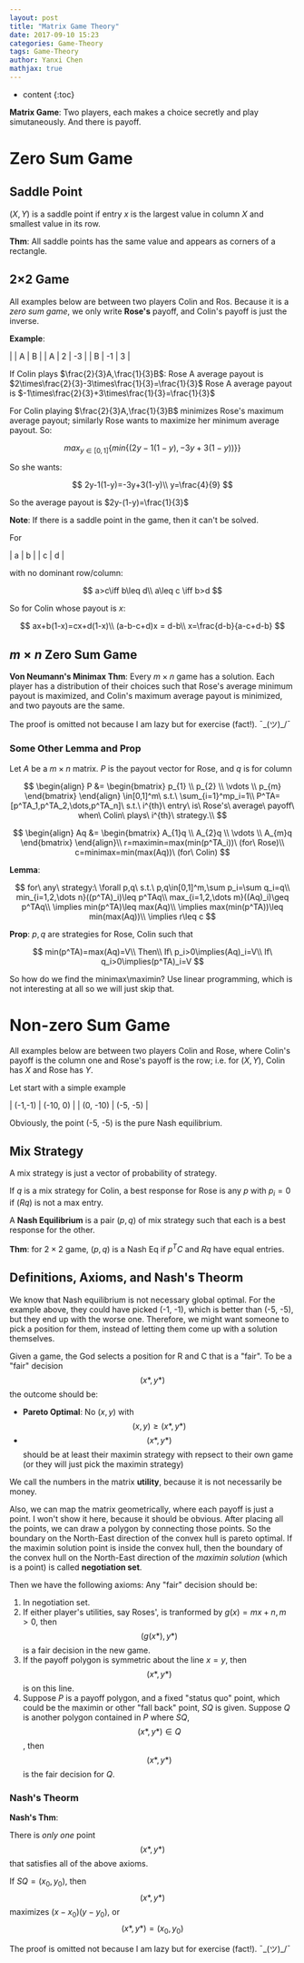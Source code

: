 ```yaml
---
layout: post
title: "Matrix Game Theory"
date: 2017-09-10 15:23
categories: Game-Theory
tags: Game-Theory
author: Yanxi Chen
mathjax: true
---
```


* content
{:toc}

__Matrix Game__: Two players, each makes a choice secretly and play simutaneously. And there is payoff.

# Zero Sum Game

## Saddle Point

$(X,Y)$ is a saddle point if entry $x$ is the largest value in column $X$ and smallest value in its row.

__Thm__: All saddle points has the same value and appears as corners of a rectangle.

## 2$\times$2 Game

All examples below are between two players Colin and Ros. Because it is a _zero sum game_, we only write __Rose's__ payoff, and Colin's payoff is just the inverse.

__Example__: 

| | A | B |
| A | 2 | -3 |
| B | -1 | 3 |

If Colin plays $\frac{2}{3}A,\frac{1}{3}B$:
Rose A average payout is $2\times\frac{2}{3}-3\times\frac{1}{3}=\frac{1}{3}$
Rose A average payout is $-1\times\frac{2}{3}+3\times\frac{1}{3}=\frac{1}{3}$

For Colin playing $\frac{2}{3}A,\frac{1}{3}B$ minimizes Rose's maximum average payout; similarly Rose wants to maximize her minimum average payout. So:

$$
max_{y\in[0,1]}\{min\{(2y-1(1-y), -3y+3(1-y))\}\}
$$

So she wants:

$$
2y-1(1-y)=-3y+3(1-y)\\
y=\frac{4}{9}
$$

So the average payout is $2y-(1-y)=\frac{1}{3}$

__Note__: If there is a saddle point in the game, then it can't be solved.

For

| a | b |
| c | d |

with no dominant row/column:

$$
a>c\iff b\leq d\\
a\leq c \iff b>d
$$

So for Colin whose payout is $x$:

$$
ax+b(1-x)=cx+d(1-x)\\
(a-b-c+d)x = d-b\\
x=\frac{d-b}{a-c+d-b}
$$

## $m\times n$ Zero Sum Game

__Von Neumann's Minimax Thm__: Every $m\times n$ game has a solution. Each player has a distribution of their choices such that Rose's average minimum payout is maximized, and Colin's maximum average payout is minimized, and two payouts are the same.

The proof is omitted not because I am lazy but for exercise (fact!). ¯\_(ツ)_/¯

### Some Other Lemma and Prop

Let $A$ be a $m\times n$ matrix. $P$ is the payout vector for Rose, and $q$ is for column

$$
\begin{align}
P &= \begin{bmatrix}
p_{1} \\
p_{2} \\
\vdots \\
p_{m}
\end{bmatrix}
\end{align}
\in[0,1]^m\ s.t.\ \sum_{i=1}^mp_i=1\\
P^TA=[p^TA_1,p^TA_2,\dots,p^TA_n]\ s.t.\ i^{th}\ entry\ is\ Rose's\ average\ payoff\ when\ Colin\ plays\ i^{th}\ strategy.\\
$$

$$
\begin{align}
Aq &= \begin{bmatrix}
A_{1}q \\
A_{2}q \\
\vdots \\
A_{m}q
\end{bmatrix}
\end{align}\\
r=maximin=max(min(p^TA_i))\ (for\ Rose)\\
c=minimax=min(max(Aq))\ (for\ Colin)
$$

__Lemma__:

$$
for\ any\ strategy:\ \forall p,q\ s.t.\ p,q\in[0,1]^m,\sum p_i=\sum q_i=q\\
min_{i=1,2,\dots n}((p^TA)_i)\leq p^TAq\\
max_{i=1,2,\dots m}((Aq)_i)\geq p^TAq\\
\implies min(p^TA)\leq max(Aq)\\
\implies max(min(p^TA))\leq min(max(Aq))\\
\implies r\leq c
$$

__Prop__: $p,q$ are strategies for Rose, Colin such that

$$
min(p^TA)=max(Aq)=V\\
Then\\
If\ p_i>0\implies(Aq)_i=V\\
If\ q_i>0\implies(p^TA)_i=V
$$

So how do we find the minimax\maximin? Use linear programming, which is not interesting at all so we will just skip that.

# Non-zero Sum Game

All examples below are between two players Colin and Rose, where Colin's payoff is the column one and Rose's payoff is the row; i.e. for $(X,Y)$, Colin has $X$ and Rose has $Y$. 

Let start with a simple example

| (-1,-1) | (-10, 0) |
| (0, -10) | (-5, -5) |

Obviously, the point (-5, -5) is the pure Nash equilibrium.

## Mix Strategy

A mix strategy is just a vector of probability of strategy.

If $q$ is a mix strategy for Colin, a best response for Rose is any $p$ with $p_i=0$ if $(Rq)$ is not a max entry.

A __Nash Equilibrium__ is a pair $(p,q)$ of mix strategy such that each is a best response for the other.

__Thm__: for $2\times2$ game, $(p,q)$ is a Nash Eq if $p^TC$ and $Rq$ have equal entries.

## Definitions, Axioms, and Nash's Theorm

We know that Nash equilibrium is not necessary global optimal. For the example above, they could have picked (-1, -1), which is better than (-5, -5), but they end up with the worse one. Therefore, we might want someone to pick a position for them, instead of letting them come up with a solution themselves.

Given a game, the God selects a position for R and C that is a "fair". To be a "fair" decision $$(x*,y*)$$ the outcome should be:
- __Pareto Optimal__: No $(x,y)$ with $$(x,y)\geq(x*,y*)$$
- $$(x*,y*)$$ should be at least their maximin strategy with repsect to their own game (or they will just pick the maximin strategy)

We call the numbers in the matrix __utility__, because it is not necessarily be money.

Also, we can map the matrix geometrically, where each payoff is just a point. I won't show it here, because it should be obvious. After placing all the points, we can draw a polygon by connecting those points. So the boundary on the North-East direction of the convex hull is pareto optimal. If the maximin solution point is inside the convex hull, then the boundary of the convex hull on the North-East direction of the _maximin solution_ (which is a point) is called __negotiation set__.

Then we have the following axioms: Any "fair" decision should be:
1. In negotiation set.
2. If either player's utilities, say Roses', is tranformed by $g(x)=mx+n,m>0$, then $$(g(x*),y*)$$ is a fair decision in the new game.
3. If the payoff polygon is symmetric about the line $x=y$, then $$(x*,y*)$$ is on this line.
4. Suppose $P$ is a payoff polygon, and a fixed "status quo" point, which could be the maximin or other "fall back" point, $SQ$ is given. Suppose $Q$ is another polygon contained in $P$ where $SQ$, $$(x*,y*)\in Q$$, then $$(x*,y*)$$ is the fair decision for $Q$.

### Nash's Theorm

__Nash's Thm__:

There is _only one_ point $$(x*,y*)$$ that satisfies all of the above axioms.

If $SQ=(x_0,y_0)$, then $$(x*,y*)$$ maximizes $(x-x_0)(y-y_0)$, or $$(x*,y*)=(x_0,y_0)$$

The proof is omitted not because I am lazy but for exercise (fact!). ¯\_(ツ)_/¯
